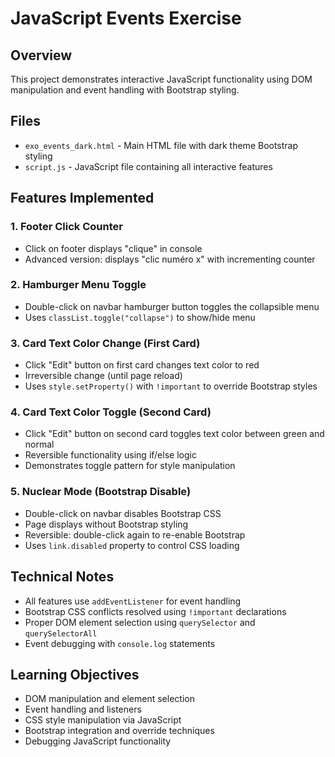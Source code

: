 # JavaScript Events Exercise

## Overview
This project demonstrates interactive JavaScript functionality using DOM manipulation and event handling with Bootstrap styling.

## Files
- `exo_events_dark.html` - Main HTML file with dark theme Bootstrap styling
- `script.js` - JavaScript file containing all interactive features

## Features Implemented

### 1. Footer Click Counter
- Click on footer displays "clique" in console
- Advanced version: displays "clic numéro x" with incrementing counter

### 2. Hamburger Menu Toggle
- Double-click on navbar hamburger button toggles the collapsible menu
- Uses `classList.toggle("collapse")` to show/hide menu

### 3. Card Text Color Change (First Card)
- Click "Edit" button on first card changes text color to red
- Irreversible change (until page reload)
- Uses `style.setProperty()` with `!important` to override Bootstrap styles

### 4. Card Text Color Toggle (Second Card)
- Click "Edit" button on second card toggles text color between green and normal
- Reversible functionality using if/else logic
- Demonstrates toggle pattern for style manipulation

### 5. Nuclear Mode (Bootstrap Disable)
- Double-click on navbar disables Bootstrap CSS
- Page displays without Bootstrap styling
- Reversible: double-click again to re-enable Bootstrap
- Uses `link.disabled` property to control CSS loading

## Technical Notes
- All features use `addEventListener` for event handling
- Bootstrap CSS conflicts resolved using `!important` declarations
- Proper DOM element selection using `querySelector` and `querySelectorAll`
- Event debugging with `console.log` statements

## Learning Objectives
- DOM manipulation and element selection
- Event handling and listeners
- CSS style manipulation via JavaScript
- Bootstrap integration and override techniques
- Debugging JavaScript functionality
